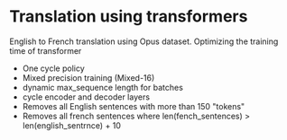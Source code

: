 
# Translation using transformers

English to French translation using Opus dataset. Optimizing the training time of transformer

- One cycle policy
- Mixed precision training (Mixed-16)
- dynamic max_sequence length for batches
- cycle encoder and decoder layers
- Removes all English sentences with more than 150 "tokens"
- Removes all french sentences where len(fench_sentences) > len(english_sentrnce) + 10
